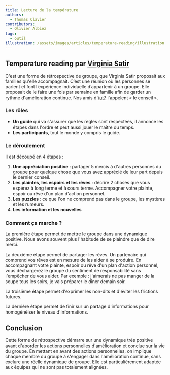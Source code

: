 ```yaml
---
title: Lecture de la température
authors:
  - Thomas Clavier
contributors:
  - Olivier Albiez
tags:
  - outil
illustration: /assets/images/articles/temperature-reading/illustration.jpg
---
```


## Temperature reading par [Virginia Satir]

C'est une forme de rétrospective de groupe, que Virginia Satir proposait aux familles qu'elle accompagnait. C’est une réunion où les personnes se parlent et font l’expérience individuelle d’appartenir à un groupe.
Elle proposait de le faire une fois par semaine en famille afin de garder un rythme d'amélioration continue.
Nos amis d'[/ut7] l'appelent « le conseil ».


### Les rôles

* **Un guide** qui va s'assurer que les règles sont respectées, il annonce les étapes dans l'ordre et peut aussi jouer le maître du temps.
* **Les participants**, tout le monde y compris le guide.


### Le déroulement

Il est découpé en 4 étapes :

1. **Une appréciation positive** : partager 5 mercis à d'autres personnes du groupe pour quelque chose que vous avez apprécié de leur part depuis le dernier conseil.
2. **Les plaintes, les espoirs et les rêves** : décrire 2 choses que vous espérez à long terme et à cours terme. Accompagner votre plainte, espoir ou rêve d'un plan d'action personnel.
3. **Les puzzles** : ce que l'on ne comprend pas dans le groupe, les mystères et les rumeurs.
4. **Les information et les nouvelles**


### Comment ça marche ?

La première étape permet de mettre le groupe dans une dynamique positive. Nous avons souvent plus l'habitude de se plaindre que de dire merci.

La deuxième étape permet de partager les rêves. Un partenaire qui comprend vos rêves est en mesure de les aider à se produire. En accompagnant votre plainte, espoir ou rêve d'un plan d'action personnel, vous déchargerez le groupe du sentiment de responsabilité sans l'empêcher de vous aider. Par exemple : j'aimerais ne pas manger de la soupe tous les soirs, je vais préparer le dîner demain soir.

La troisième étape permet d'exprimer les non-dits et d'éviter les frictions futures.

La dernière étape permet de finir sur un partage d'informations pour homogénéiser le niveau d'informations.

## Conclusion

Cette forme de rétrospective démarre sur une dynamique très positive avant d'aborder les actions personnelles d'amélioration et conclue sur la vie du groupe. En mettant en avant des actions personnelles, on implique chaque membre du groupe à s'engager dans l'amélioration continue, sans exclure une réelle dynamique de groupe. Elle est particulièrement adaptée aux équipes qui ne sont pas totalement alignées.


[Virginia Satir]: https://fr.wikipedia.org/wiki/Virginia_Satir
[/ut7]: http://ut7.fr/posts/blog/2015/11/18/annimer-vos-retrospectives-avec-le-conseil.html